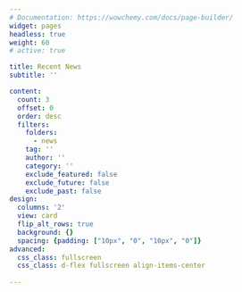 ```yaml
---
# Documentation: https://wowchemy.com/docs/page-builder/
widget: pages
headless: true
weight: 60
# active: true

title: Recent News
subtitle: ''

content:
  count: 3
  offset: 0
  order: desc
  filters:
    folders:
      - news
    tag: ''
    author: ''
    category: ''
    exclude_featured: false
    exclude_future: false
    exclude_past: false
design:
  columns: '2'
  view: card
  flip_alt_rows: true
  background: {}
  spacing: {padding: ["10px", "0", "10px", "0"]}
advanced:
  css_class: fullscreen
  css_class: d-flex fullscreen align-items-center
  
---
```

